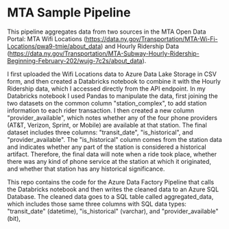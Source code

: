# MTA Sample Pipeline

This pipeline aggregates data from two sources in the MTA Open Data Portal: MTA Wifi Locations (https://data.ny.gov/Transportation/MTA-Wi-Fi-Locations/pwa9-tmie/about_data) and Hourly Ridership Data (https://data.ny.gov/Transportation/MTA-Subway-Hourly-Ridership-Beginning-February-202/wujg-7c2s/about_data).

I first uploaded the Wifi Locations data to Azure Data Lake Storage in CSV form, and then created a Databricks notebook to combine it with the Hourly Ridership data, which I accessed directly from the API endpoint. In my Databricks notebook I used Pandas to manipulate the data, first joining the two datasets on the common column "station_complex", to add station information to each rider transaction. I then created a new column "provider_available", which notes whether any of the four phone providers (AT&T, Verizon, Sprint,  or Mobile) are available at that station. The final dataset includes three columns: "transit_date", "is_historical", and "provider_available". The "is_historical" column comes from the station data and indicates whether any part of the station is considered a historical artifact. Therefore, the final data will note when a ride took place, whether there was any kind of phone service at the station at which it originated, and whether that station has any historical significance.

This repo contains the code for the Azure Data Factory Pipeline that calls the Databricks notebook and then writes the cleaned data to an Azure SQL Database. The cleaned data goes to a SQL table called aggregated_data, which includes those same three columns with SQL data types: "transit_date" (datetime), "is_historical" (varchar), and "provider_available" (bit),
